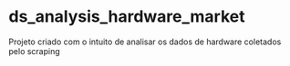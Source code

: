 # ds_analysis_hardware_market
Projeto criado com o intuito de analisar os dados de hardware coletados pelo scraping
